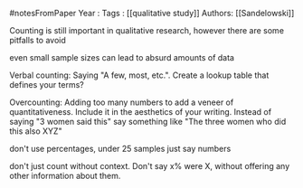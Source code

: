 #notesFromPaper
Year   :
Tags   : [[qualitative study]]
Authors: [[Sandelowski]]

Counting is still important in qualitative research, however there are some pitfalls to avoid

even small sample sizes can lead to absurd amounts of data 

Verbal counting: Saying "A few, most, etc.". Create a lookup table that defines your terms?

Overcounting: Adding too many numbers to add a veneer of quantitativeness. Include it in the aesthetics of your writing. Instead of saying "3 women said this" say something like "The three women who did this also XYZ"

don't use percentages, under 25 samples just say numbers

don't just count without context. Don't say x% were X, without offering any other information about them.
